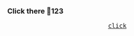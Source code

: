### Click there 👋123
<p align="center">
    <samp>
        <a href="https://www.liuzhenvip.com/">click</a>
    </samp>
</p>

<!--
**TomatoDroid/TomatoDroid** is a ✨ _special_ ✨ repository because its `README.md` (this file) appears on your GitHub profile.

Here are some ideas to get you started:

- 🔭 I’m currently working on ...
- 🌱 I’m currently learning ...
- 👯 I’m looking to collaborate on ...
- 🤔 I’m looking for help with ...
- 💬 Ask me about ...
- 📫 How to reach me: ...
- 😄 Pronouns: ...
- ⚡ Fun fact: ...
-->
